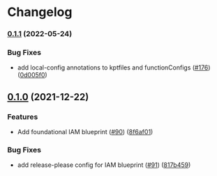 # Changelog

### [0.1.1](https://github.com/GoogleCloudPlatform/blueprints/compare/iam-foundation-blueprint-v0.1.0...iam-foundation-blueprint-v0.1.1) (2022-05-24)


### Bug Fixes

* add local-config annotations to kptfiles and functionConfigs ([#176](https://github.com/GoogleCloudPlatform/blueprints/issues/176)) ([0d005f0](https://github.com/GoogleCloudPlatform/blueprints/commit/0d005f0174d95d3aca1691e67deffa573c3e7db7))

## [0.1.0](https://www.github.com/GoogleCloudPlatform/blueprints/compare/iam-foundation-blueprint-v0.0.1...iam-foundation-blueprint-v0.1.0) (2021-12-22)


### Features

* Add foundational IAM blueprint ([#90](https://www.github.com/GoogleCloudPlatform/blueprints/issues/90)) ([8f6af01](https://www.github.com/GoogleCloudPlatform/blueprints/commit/8f6af01745ce1b5f1e8f7b6dbaf1102a3a46feab))


### Bug Fixes

* add release-please config for IAM blueprint ([#91](https://www.github.com/GoogleCloudPlatform/blueprints/issues/91)) ([817b459](https://www.github.com/GoogleCloudPlatform/blueprints/commit/817b459160e7633f6cdf34d8282afbf9f0b6a8ed))
